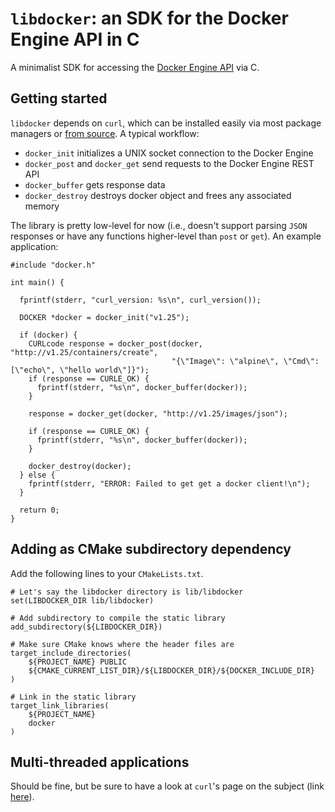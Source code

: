 # ```libdocker```: an SDK for the Docker Engine API in C

A minimalist SDK for accessing the [Docker Engine API](https://docs.docker.com/engine/api/) via C.

## Getting started
```libdocker``` depends on ```curl```, which can be installed easily via most package managers or [from source](https://curl.haxx.se/docs/install.html). A typical workflow:

- ```docker_init``` initializes a UNIX socket connection to the Docker Engine
- ```docker_post``` and ```docker_get``` send requests to the Docker Engine REST API
- ```docker_buffer``` gets response data
- ```docker_destroy``` destroys docker object and frees any associated memory

The library is pretty low-level for now (i.e., doesn't support parsing ```JSON``` responses or have any functions higher-level than ```post``` or ```get```). An example application:

```
#include "docker.h"

int main() {

  fprintf(stderr, "curl_version: %s\n", curl_version());

  DOCKER *docker = docker_init("v1.25");

  if (docker) {
    CURLcode response = docker_post(docker, "http://v1.25/containers/create",
                                    "{\"Image\": \"alpine\", \"Cmd\": [\"echo\", \"hello world\"]}");
    if (response == CURLE_OK) {
      fprintf(stderr, "%s\n", docker_buffer(docker));
    }

    response = docker_get(docker, "http://v1.25/images/json");

    if (response == CURLE_OK) {
      fprintf(stderr, "%s\n", docker_buffer(docker));
    }

    docker_destroy(docker);
  } else {
    fprintf(stderr, "ERROR: Failed to get get a docker client!\n");
  }

  return 0;
}
```

## Adding as CMake subdirectory dependency
Add the following lines to your ```CMakeLists.txt```.
```
# Let's say the libdocker directory is lib/libdocker
set(LIBDOCKER_DIR lib/libdocker)

# Add subdirectory to compile the static library
add_subdirectory(${LIBDOCKER_DIR})

# Make sure CMake knows where the header files are
target_include_directories(
    ${PROJECT_NAME} PUBLIC
    ${CMAKE_CURRENT_LIST_DIR}/${LIBDOCKER_DIR}/${DOCKER_INCLUDE_DIR}
)

# Link in the static library
target_link_libraries(
    ${PROJECT_NAME}
    docker
)
```

## Multi-threaded applications
Should be fine, but be sure to have a look at ```curl```'s page on the subject (link [here](https://curl.haxx.se/libcurl/c/threadsafe.html)).
